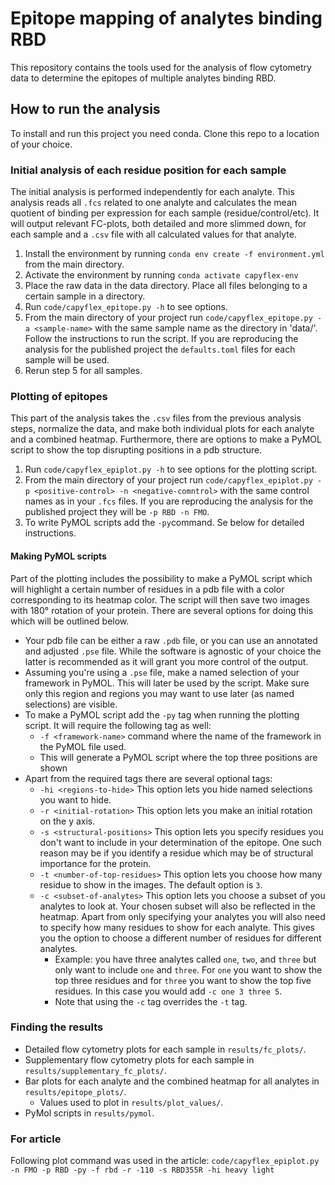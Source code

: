 # Epitope mapping of analytes binding RBD

This repository contains the tools used for the analysis of flow cytometry data to determine the epitopes of multiple analytes binding RBD.

## How to run the analysis
To install and run this project you need conda. Clone this repo to a location of your choice.
### Initial analysis of each residue position for each sample
The initial analysis is performed independently for each analyte. This analysis reads all `.fcs` related to one analyte and calculates the mean quotient of binding per expression for each sample (residue/control/etc). It will output relevant FC-plots, both detailed and more slimmed down, for each sample and a `.csv` file with all calculated values for that analyte.
1. Install the environment by running `conda env create -f environment.yml` from the main directory.
2. Activate the environment by running `conda activate capyflex-env`
3. Place the raw data in the data directory. Place all files belonging to a certain sample in a directory.
4. Run `code/capyflex_epitope.py -h` to see options.
5. From the main directory of your project run `code/capyflex_epitope.py -a <sample-name>` with the same sample name as the directory in 'data/'. Follow the instructions to run the script. If you are reproducing the analysis for the published project the `defaults.toml` files for each sample will be used.
6. Rerun step 5 for all samples.

### Plotting of epitopes
This part of the analysis takes the `.csv` files from the previous analysis steps, normalize the data, and make both individual plots for each analyte and a combined heatmap. Furthermore, there are options to make a PyMOL script to show the top disrupting positions in a pdb structure.
1. Run `code/capyflex_epiplot.py -h` to see options for the plotting script.
2. From the main directory of your project run `code/capyflex_epiplot.py -p <positive-control> -n <negative-comntrol>` with the same control names as in your `.fcs` files. If you are reproducing the analysis for the published project they will be `-p RBD -n FMO`.
3. To write PyMOL scripts add the `-py`command. Se below for detailed instructions.

#### Making PyMOL scripts
Part of the plotting includes the possibility to make a PyMOL script which will highlight a certain number of residues in a pdb file with a color corresponding to its heatmap color. The script will then save two images with 180° rotation of your protein. There are several options for doing this which will be outlined below.
- Your pdb file can be either a raw `.pdb` file, or you can use an annotated and adjusted `.pse` file. While the software is agnostic of your choice the latter is recommended as it will grant you more control of the output.
- Assuming you're using a `.pse` file, make a named selection of your framework in PyMOL. This will later be used by the script. Make sure only this region and regions you may want to use later (as named selections) are visible.
- To make a PyMOL script add the `-py` tag when running the plotting script. It will require the following tag as well:
    - `-f <framework-name>` command where the name of the framework in the PyMOL file used.
    - This will generate a PyMOL script where the top three positions are shown
- Apart from the required tags there are several optional tags:
    - `-hi <regions-to-hide>` This option lets you hide named selections you want to hide.
    - `-r <initial-rotation>` This option lets you make an initial rotation on the y axis.
    - `-s <structural-positions>` This option lets you specify residues you don't want to include in your determination of the epitope. One such reason may be if you identify a residue which may be of structural importance for the protein.
    - `-t <number-of-top-residues>` This option lets you choose how many residue to show in the images. The default option is `3`.
    - `-c <subset-of-analytes>` This option lets you choose a subset of you analytes to look at. Your chosen subset will also be reflected in the heatmap. Apart from only specifying your analytes you will also need to specify how many residues to show for each analyte. This gives you the option to choose a different number of residues for different analytes. 
        - Example: you have three analytes called `one`, `two`, and `three` but only want to include `one` and `three`. For `one` you want to show the top three residues and for `three` you want to show the top five residues. In this case you would add `-c one 3 three 5`.
        - Note that using the `-c` tag overrides the `-t` tag.

### Finding the results
- Detailed flow cytometry plots for each sample in `results/fc_plots/`.
- Supplementary flow cytometry plots for each sample in `results/supplementary_fc_plots/`.
- Bar plots for each analyte and the combined heatmap for all analytes in `results/epitope_plots/`.
    - Values used to plot in `results/plot_values/`.
- PyMol scripts in `results/pymol`.

### For article
Following plot command was used in the article:
`code/capyflex_epiplot.py -n FMO -p RBD -py -f rbd -r -110 -s RBD355R -hi heavy light`